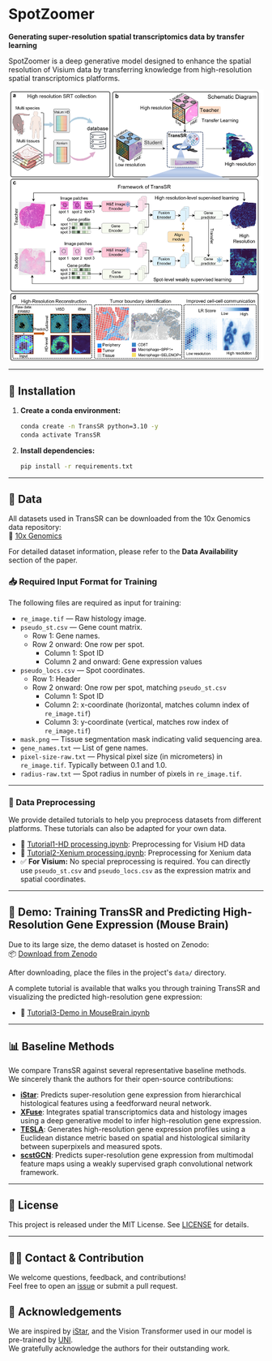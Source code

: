 # SpotZoomer

**Generating super-resolution spatial transcriptomics data by transfer learning**

SpotZoomer is a deep generative model designed to enhance the spatial resolution of Visium data by transferring knowledge from high-resolution spatial transcriptomics platforms.

![model.png](model.png)

---

## 🔧 Installation

1. **Create a conda environment:**

   ```bash
   conda create -n TransSR python=3.10 -y
   conda activate TransSR
   ```

2. **Install dependencies:**

   ```bash
   pip install -r requirements.txt
   ```

---

## 📁 Data

All datasets used in TransSR can be downloaded from the 10x Genomics data repository:  
🔗 [10x Genomics](https://www.10xgenomics.com/datasets?configure%5BhitsPerPage%5D=50&configure%5BmaxValuesPerFacet%5D=1000&page=2)

For detailed dataset information, please refer to the **Data Availability** section of the paper.

### 📥 Required Input Format for Training

The following files are required as input for training:

- `re_image.tif` — Raw histology image.
- `pseudo_st.csv` — Gene count matrix.
  - Row 1: Gene names.
  - Row 2 onward: One row per spot.
    - Column 1: Spot ID
    - Column 2 and onward: Gene expression values
- `pseudo_locs.csv` — Spot coordinates.
  - Row 1: Header
  - Row 2 onward: One row per spot, matching `pseudo_st.csv`
    - Column 1: Spot ID  
    - Column 2: x-coordinate (horizontal, matches column index of `re_image.tif`)  
    - Column 3: y-coordinate (vertical, matches row index of `re_image.tif`)
- `mask.png` — Tissue segmentation mask indicating valid sequencing area.
- `gene_names.txt` — List of gene names.
- `pixel-size-raw.txt` — Physical pixel size (in micrometers) in `re_image.tif`. Typically between 0.1 and 1.0.
- `radius-raw.txt` — Spot radius in number of pixels in `re_image.tif`.

---

### 🧼 Data Preprocessing

We provide detailed tutorials to help you preprocess datasets from different platforms. These tutorials can also be adapted for your own data.

- 📘 [Tutorial1-HD processing.ipynb](Tutorial1-HD%20processing.ipynb): Preprocessing for Visium HD data  
- 📘 [Tutorial2-Xenium processing.ipynb](Tutorial2-Xenium%20processing.ipynb): Preprocessing for Xenium data  
- ✅ **For Visium:** No special preprocessing is required. You can directly use `pseudo_st.csv` and `pseudo_locs.csv` as the expression matrix and spatial coordinates.

---

## 🚀 Demo: Training TransSR and Predicting High-Resolution Gene Expression (Mouse Brain)

Due to its large size, the demo dataset is hosted on Zenodo:  
📦 [Download from Zenodo](https://zenodo.org/records/15878397)

After downloading, place the files in the project's `data/` directory.

A complete tutorial is available that walks you through training TransSR and visualizing the predicted high-resolution gene expression:

- 📘 [Tutorial3-Demo in MouseBrain.ipynb](Tutorial3-Demo%20in%20MouseBrain.ipynb)

---

## 📊 Baseline Methods

We compare TransSR against several representative baseline methods.  
We sincerely thank the authors for their open-source contributions:

- [**iStar**](https://github.com/daviddaiweizhang/istar): Predicts super-resolution gene expression from hierarchical histological features using a feedforward neural network.  
- [**XFuse**](https://github.com/ludvb/xfuse): Integrates spatial transcriptomics data and histology images using a deep generative model to infer high-resolution gene expression.  
- [**TESLA**](https://github.com/jianhuupenn/TESLA): Generates high-resolution gene expression profiles using a Euclidean distance metric based on spatial and histological similarity between superpixels and measured spots.  
- [**scstGCN**](https://github.com/wenwenmin/scstGCN): Predicts super-resolution gene expression from multimodal feature maps using a weakly supervised graph convolutional network framework.

---

## 📄 License

This project is released under the MIT License. See [LICENSE](LICENSE) for details.

---

## 🙋‍♀️ Contact & Contribution

We welcome questions, feedback, and contributions!  
Feel free to open an [issue](https://github.com/yourusername/TransSR/issues) or submit a pull request.

## 🙏 Acknowledgements

We are inspired by [iStar](https://github.com/daviddaiweizhang/istar), and the Vision Transformer used in our model is pre-trained by [UNI](https://github.com/mahmoodlab/UNI).  
We gratefully acknowledge the authors for their outstanding work.
